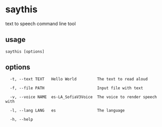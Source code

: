 # saythis

text to speech command line tool

## usage 

    saythis [options]

## options 

```
  -t, --text TEXT   Hello World         The text to read aloud

  -f, --file PATH                       Input file with text

  -v, --voice NAME  es-LA_SofiaV3Voice  The voice to render speech with

  -l, --lang LANG   es                  The language

  -h, --help
```
